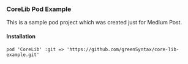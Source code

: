 ### CoreLib Pod Example
This is a sample pod project which was created just for Medium Post.

#### Installation
```
pod 'CoreLib' :git => 'https://github.com/greenSyntax/core-lib-example.git'
```
